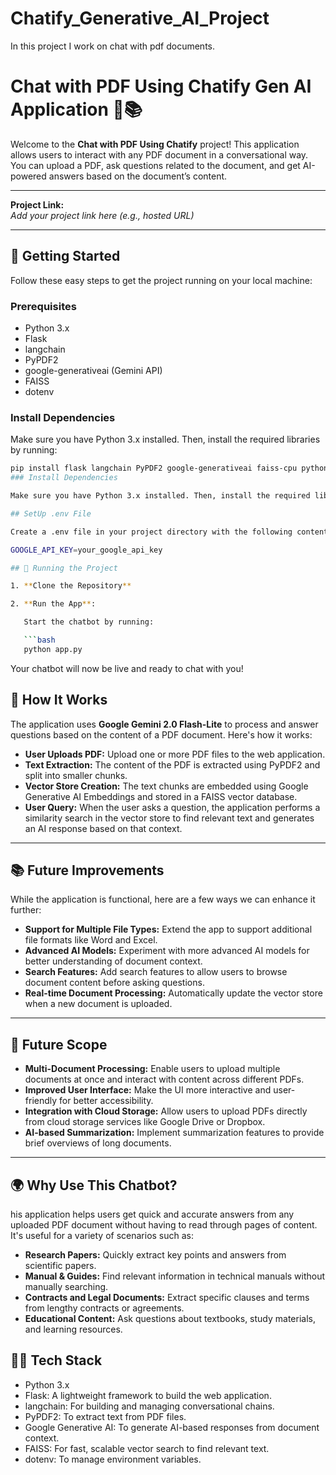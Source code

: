 # Chatify_Generative_AI_Project
In this project I work on chat with pdf documents.

# **Chat with PDF Using Chatify Gen AI Application** 🤖📚

Welcome to the **Chat with PDF Using Chatify** project! This application allows users to interact with any PDF document in a conversational way. You can upload a PDF, ask questions related to the document, and get AI-powered answers based on the document’s content. 

---

**Project Link:**  
*Add your project link here (e.g., hosted URL)*

---

## 🔧 **Getting Started**

Follow these easy steps to get the project running on your local machine:

### **Prerequisites**

- Python 3.x
- Flask
- langchain
- PyPDF2
- google-generativeai (Gemini API)
- FAISS
- dotenv

### **Install Dependencies**

Make sure you have Python 3.x installed. Then, install the required libraries by running:

```bash
pip install flask langchain PyPDF2 google-generativeai faiss-cpu python-dotenv
### Install Dependencies

Make sure you have Python 3.x installed. Then, install the required libraries using:

## SetUp .env File

Create a .env file in your project directory with the following content:

GOOGLE_API_KEY=your_google_api_key

## 🚀 Running the Project

1. **Clone the Repository**

2. **Run the App**:

   Start the chatbot by running:

   ```bash
   python app.py
   ```

   Your chatbot will now be live and ready to chat with you!
## 🤖 How It Works

The application uses **Google Gemini 2.0 Flash-Lite** to process and answer questions based on the content of a PDF document. Here's how it works:

- **User Uploads PDF:** Upload one or more PDF files to the web application.
- **Text Extraction:** The content of the PDF is extracted using PyPDF2 and split into smaller chunks.
- **Vector Store Creation:** The text chunks are embedded using Google Generative AI Embeddings and stored in a FAISS vector database.
- **User Query:** When the user asks a question, the application performs a similarity search in the vector store to find relevant text and generates an AI response based on that context.

---

## 📚 Future Improvements
While the application is functional, here are a few ways we can enhance it further:


- **Support for Multiple File Types:** Extend the app to support additional file formats like Word and Excel.
- **Advanced AI Models:** Experiment with more advanced AI models for better understanding of document context.
- **Search Features:** Add search features to allow users to browse document content before asking questions.
- **Real-time Document Processing:** Automatically update the vector store when a new document is uploaded.

---

## 🚀 Future Scope

- **Multi-Document Processing:** Enable users to upload multiple documents at once and interact with content across different PDFs.
- **Improved User Interface:** Make the UI more interactive and user-friendly for better accessibility.
- **Integration with Cloud Storage:** Allow users to upload PDFs directly from cloud storage services like Google Drive or Dropbox.
- **AI-based Summarization:** Implement summarization features to provide brief overviews of long documents.

---

## 🌍 Why Use This Chatbot?

his application helps users get quick and accurate answers from any uploaded PDF document without having to read through pages of content. It's useful for a variety of scenarios such as:

- **Research Papers:** Quickly extract key points and answers from scientific papers.
- **Manual & Guides:** Find relevant information in technical manuals without manually searching.
- **Contracts and Legal Documents:** Extract specific clauses and terms from lengthy contracts or agreements.
- **Educational Content:** Ask questions about textbooks, study materials, and learning resources.

## 👨‍💻 Tech Stack
- Python 3.x
- Flask: A lightweight framework to build the web application.
- langchain: For building and managing conversational chains.
- PyPDF2: To extract text from PDF files.
- Google Generative AI: To generate AI-based responses from document context.
- FAISS: For fast, scalable vector search to find relevant text.
- dotenv: To manage environment variables.